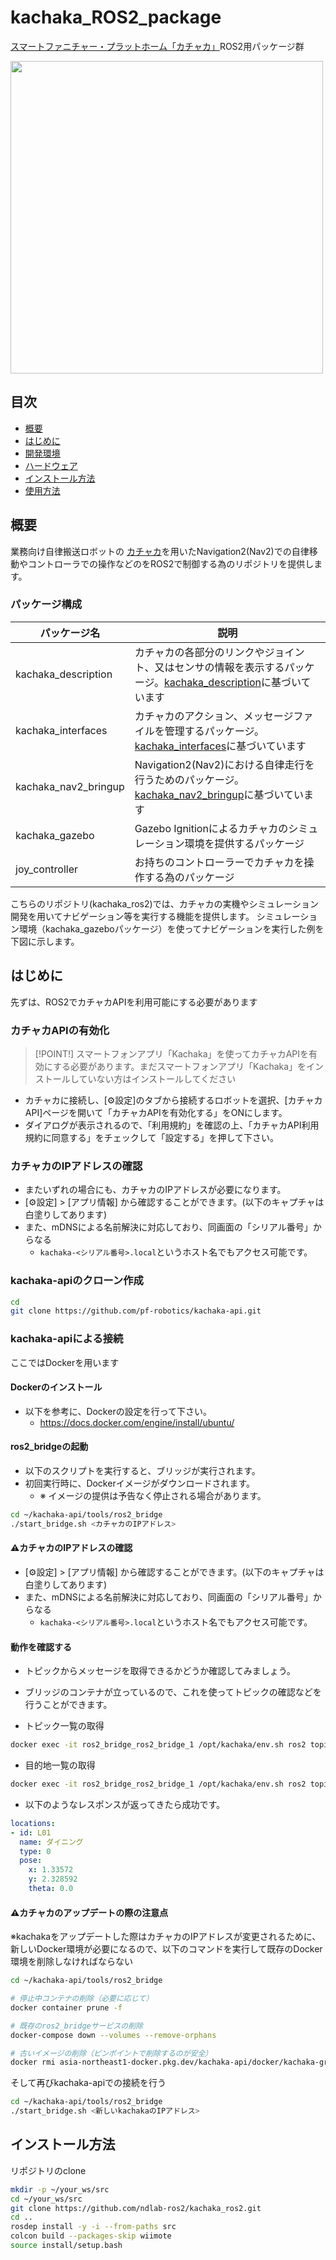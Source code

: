 # kachaka_ROS2_package

 [スマートファニチャー・プラットホーム「カチャカ」](https://kachaka.life/)ROS2用パッケージ群
 
<img src="![Image](https://github.com/user-attachments/assets/ac880648-8ff6-4046-a70e-bb9f08267a01)" width="500">

## 目次
<!-- TOC -->

- [概要](#概要)
- [はじめに](#はじめに)
- [開発環境](#開発環境)
- [ハードウェア](#ハードウェア)
- [インストール方法](#インストール方法)
- [使用方法](#使用方法)

<!-- /TOC -->

## 概要
業務向け自律搬送ロボットの [カチャカ](https://kachaka.life/)を用いたNavigation2(Nav2)での自律移動やコントローラでの操作などのをROS2で制御する為のリポジトリを提供します。

### パッケージ構成
|パッケージ名|説明|
|---|---|
|kachaka_description|カチャカの各部分のリンクやジョイント、又はセンサの情報を表示するパッケージ。[kachaka_description](https://github.com/pf-robotics/kachaka-api/tree/v3.8.5/ros2/kachaka_description)に基づいています|
|kachaka_interfaces|カチャカのアクション、メッセージファイルを管理するパッケージ。[kachaka_interfaces](https://github.com/pf-robotics/kachaka-api/tree/v3.8.5/ros2/kachaka_interfaces)に基づいています|
|kachaka_nav2_bringup|Navigation2(Nav2)における自律走行を行うためのパッケージ。[kachaka_nav2_bringup](https://github.com/pf-robotics/kachaka-api/tree/v3.8.5/ros2/demos/kachaka_nav2_bringup)に基づいています|
|kachaka_gazebo|Gazebo Ignitionによるカチャカのシミュレーション環境を提供するパッケージ|
|joy_controller|お持ちのコントローラーでカチャカを操作する為のパッケージ|

こちらのリポジトリ(kachaka_ros2)では、カチャカの実機やシミュレーション開発を用いてナビゲーション等を実行する機能を提供します。
シミュレーション環境（kachaka_gazeboパッケージ）を使ってナビゲーションを実行した例を下図に示します。


## はじめに

先ずは、ROS2でカチャカAPIを利用可能にする必要があります

### カチャカAPIの有効化
> [!POINT!]
> スマートフォンアプリ「Kachaka」を使ってカチャカAPIを有効にする必要があります。まだスマートフォンアプリ「Kachaka」をインストールしていない方はインストールしてください

* カチャカに接続し、[⚙設定]のタブから接続するロボットを選択、[カチャカAPI]ページを開いて「カチャカAPIを有効化する」をONにします。
* ダイアログが表示されるので、「利用規約」を確認の上、「カチャカAPI利用規約に同意する」をチェックして「設定する」を押して下さい。

### カチャカのIPアドレスの確認
* またいずれの場合にも、カチャカのIPアドレスが必要になります。
* [⚙設定] > [アプリ情報] から確認することができます。(以下のキャプチャは白塗りしてあります)
* また、mDNSによる名前解決に対応しており、同画面の「シリアル番号」からなる
    * `kachaka-<シリアル番号>.local`というホスト名でもアクセス可能です。

### kachaka-apiのクローン作成
```bash
cd
git clone https://github.com/pf-robotics/kachaka-api.git
```

### kachaka-apiによる接続

ここではDockerを用います

#### Dockerのインストール
* 以下を参考に、Dockerの設定を行って下さい。
    * https://docs.docker.com/engine/install/ubuntu/

#### ros2_bridgeの起動
* 以下のスクリプトを実行すると、ブリッジが実行されます。
* 初回実行時に、Dockerイメージがダウンロードされます。
    * ※ イメージの提供は予告なく停止される場合があります。

```bash
cd ~/kachaka-api/tools/ros2_bridge
./start_bridge.sh <カチャカのIPアドレス>
```

#### ⚠️カチャカのIPアドレスの確認
* [⚙設定] > [アプリ情報] から確認することができます。(以下のキャプチャは白塗りしてあります)
* また、mDNSによる名前解決に対応しており、同画面の「シリアル番号」からなる
    * `kachaka-<シリアル番号>.local`というホスト名でもアクセス可能です。
  
#### 動作を確認する

* トピックからメッセージを取得できるかどうか確認してみましょう。
* ブリッジのコンテナが立っているので、これを使ってトピックの確認などを行うことができます。

* トピック一覧の取得
```bash
docker exec -it ros2_bridge_ros2_bridge_1 /opt/kachaka/env.sh ros2 topic list
```

* 目的地一覧の取得

```bash
docker exec -it ros2_bridge_ros2_bridge_1 /opt/kachaka/env.sh ros2 topic echo /kachaka/layout/locations/list
```

* 以下のようなレスポンスが返ってきたら成功です。

```yaml
locations:
- id: L01
  name: ダイニング
  type: 0
  pose:
    x: 1.33572
    y: 2.328592
    theta: 0.0
```

#### ⚠️カチャカのアップデートの際の注意点
※kachakaをアップデートした際はカチャカのIPアドレスが変更されるために、新しいDocker環境が必要になるので、以下のコマンドを実行して既存のDocker環境を削除しなければならない
```bash
cd ~/kachaka-api/tools/ros2_bridge

# 停止中コンテナの削除（必要に応じて）
docker container prune -f

# 既存のros2_bridgeサービスの削除
docker-compose down --volumes --remove-orphans

# 古いイメージの削除（ピンポイントで削除するのが安全）
docker rmi asia-northeast1-docker.pkg.dev/kachaka-api/docker/kachaka-grpc-ros2-bridge:20250213
```
そして再びkachaka-apiでの接続を行う
```bash
cd ~/kachaka-api/tools/ros2_bridge
./start_bridge.sh <新しいkachakaのIPアドレス>
```


## インストール方法

リポジトリのclone
```bash
mkdir -p ~/your_ws/src
cd ~/your_ws/src
git clone https://github.com/ndlab-ros2/kachaka_ros2.git
cd ..
rosdep install -y -i --from-paths src
colcon build --packages-skip wiimote
source install/setup.bash
```
